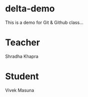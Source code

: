 # delta-demo
This is a demo for Git &amp; Github class...

# Teacher
Shradha Khapra

# Student
Vivek Masuna
